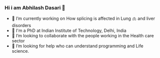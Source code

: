 ### Hi i am Abhilash Dasari 👋

- 🔭 I’m currently working on How splicing is affected in Lung :lungs: and liver disorders
- 🌱 I'm a PhD at Indian Institute of Technology, Delhi, India
- 👯 I’m looking to collaborate with the people working in the Health care sector
- 🤔 I’m looking for help who can understand programming and Life science.


<!--
**abhilashdasari/abhilashdasari** is a ✨ _special_ ✨ repository because its `README.md` (this file) appears on your GitHub profile.

Here are some ideas to get you started:

- 🔭 I’m currently working on PhD at Indian Institute of Tecnology, Delhi, India
- 🌱 I’m currently learning R, ML and splicing in Lung and liver disorders
- 👯 I’m looking to collaborate with the people working in the Healthcare sector
- 🤔 I’m looking for help who can understand programming and Life science.
- 💬 Ask me about Programming and Life science
- 📫 How to reach me: 
- 😄 Pronouns: ...
- ⚡ Fun fact: ...
-->
